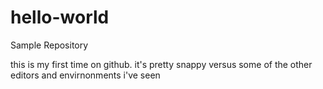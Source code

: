 # hello-world
Sample Repository

this is my first time on github. it's pretty snappy versus some of the other editors and envirnonments i've seen
